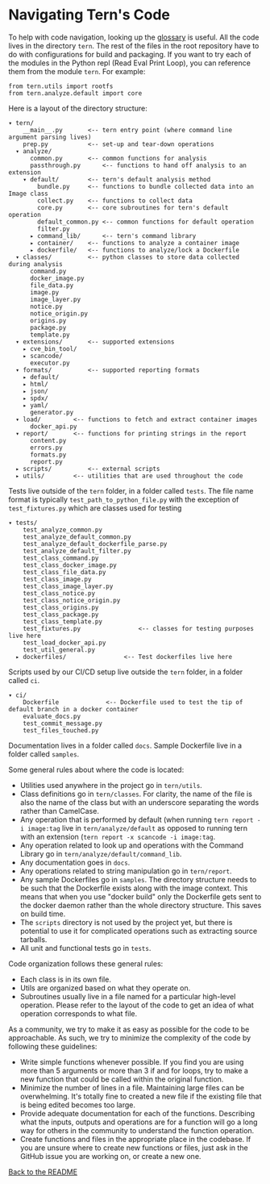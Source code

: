 # Navigating Tern's Code

To help with code navigation, looking up the [glossary](/docs/glossary.md) is useful. All the code lives in the directory `tern`. The rest of the files in the root repository have to do with configurations for build and packaging. If you want to try each of the modules in the Python repl (Read Eval Print Loop), you can reference them from the module `tern`. For example:

```
from tern.utils import rootfs
from tern.analyze.default import core
```

Here is a layout of the directory structure:

```
▾ tern/
    __main__.py 	  <-- tern entry point (where command line argument parsing lives)
    prep.py 		  <-- set-up and tear-down operations
  ▾ analyze/
      common.py 	  <-- common functions for analysis
      passthrough.py 	  <-- functions to hand off analysis to an extension
    ▾ default/ 		  <-- tern's default analysis method
        bundle.py	  <-- functions to bundle collected data into an Image class
        collect.py	  <-- functions to collect data
        core.py		  <-- core subroutines for tern's default operation
        default_common.py <-- common functions for default operation
        filter.py
      ▸ command_lib/      <-- tern's command library
      ▸ container/	  <-- functions to analyze a container image
      ▸ dockerfile/	  <-- functions to analyze/lock a Dockerfile
  ▾ classes/		  <-- python classes to store data collected during analysis
      command.py
      docker_image.py
      file_data.py
      image.py
      image_layer.py
      notice.py
      notice_origin.py
      origins.py
      package.py
      template.py
  ▾ extensions/		  <-- supported extensions
    ▸ cve_bin_tool/
    ▸ scancode/
      executor.py
  ▾ formats/		  <-- supported reporting formats
    ▸ default/
    ▸ html/
    ▸ json/
    ▸ spdx/
    ▸ yaml/
      generator.py
  ▾ load/		  <-- functions to fetch and extract container images
      docker_api.py
  ▾ report/		  <-- functions for printing strings in the report
      content.py
      errors.py
      formats.py
      report.py
  ▸ scripts/		  <-- external scripts
  ▸ utils/		  <-- utilities that are used throughout the code

```

Tests live outside of the `tern` folder, in a folder called `tests`. The file name format is typically `test_path_to_python_file.py` with the exception of `test_fixtures.py` which are classes used for testing 

```
▾ tests/                                                                                                                                                                                                                        
    test_analyze_common.py
    test_analyze_default_common.py
    test_analyze_default_dockerfile_parse.py
    test_analyze_default_filter.py
    test_class_command.py
    test_class_docker_image.py
    test_class_file_data.py
    test_class_image.py
    test_class_image_layer.py
    test_class_notice.py
    test_class_notice_origin.py
    test_class_origins.py
    test_class_package.py
    test_class_template.py
    test_fixtures.py				<-- classes for testing purposes live here
    test_load_docker_api.py
    test_util_general.py
  ▸ dockerfiles/				<-- Test dockerfiles live here

```

Scripts used by our CI/CD setup live outside the `tern` folder, in a folder called `ci`.

```
▾ ci/
    Dockerfile 	           <-- Dockerfile used to test the tip of default branch in a docker container
    evaluate_docs.py
    test_commit_message.py
    test_files_touched.py
```

Documentation lives in a folder called `docs`. Sample Dockerfile live in a folder called `samples`.

Some general rules about where the code is located:
- Utilities used anywhere in the project go in `tern/utils`.
- Class definitions go in `tern/classes`. For clarity, the name of the file is also the name of the class but with an underscore separating the words rather than CamelCase.
- Any operation that is performed by default (when running `tern report -i image:tag` live in `tern/analyze/default` as opposed to running tern with an extension (`tern report -x scancode -i image:tag`.
- Any operation related to look up and operations with the Command Library go in `tern/analyze/default/command_lib`.
- Any documentation goes in `docs`.
- Any operations related to string manipulation go in `tern/report`.
- Any sample Dockerfiles go in `samples`. The directory structure needs to be such that the Dockerfile exists along with the image context. This means that when you use "docker build" only the Dockerfile gets sent to the docker daemon rather than the whole directory structure. This saves on build time.
- The `scripts` directory is not used by the project yet, but there is potential to use it for complicated operations such as extracting source tarballs.
- All unit and functional tests go in `tests`.

Code organization follows these general rules:
- Each class is in its own file.
- Utils are organized based on what they operate on.
- Subroutines usually live in a file named for a particular high-level operation. Please refer to the layout of the code to get an idea of what operation corresponds to what file.

As a community, we try to make it as easy as possible for the code to be approachable. As such, we try to minimize the complexity of the code by following these guidelines:
- Write simple functions whenever possible. If you find you are using more than 5 arguments or more than 3 if and for loops, try to make a new function that could be called within the original function.
- Minimize the number of lines in a file. Maintaining large files can be overwhelming. It's totally fine to created a new file if the existing file that is being edited becomes too large.
- Provide adequate documentation for each of the functions. Describing what the inputs, outputs and operations are for a function will go a long way for others in the community to understand the function operation.
- Create functions and files in the appropriate place in the codebase. If you are unsure where to create new functions or files, just ask in the GitHub issue you are working on, or create a new one.

[Back to the README](../README.md)
